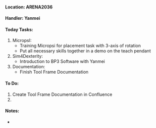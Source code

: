 #### Location: ARENA2036

#### Handler: Yanmei

#### Today Tasks:
1. MicropsI:
	- Training Micropsi for placement task with 3-axis of rotation 
	- Put all necessary skills together in a demo on the teach pendant
2. Sim4Dexterity:
	- Introduction to BP3 Software with Yanmei
3. Documentation:
   - Finish Tool Frame Documentation
#### To Do:
1. Create Tool Frame Documentation in Confluence
2. 

#### Notes:
- 